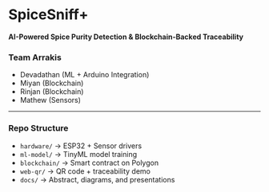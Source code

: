 # SpiceSniff+

**AI-Powered Spice Purity Detection & Blockchain-Backed Traceability**

### Team Arrakis
- Devadathan (ML + Arduino Integration)
- Miyan (Blockchain)
- Rinjan (Blockchain)
- Mathew (Sensors)

---

### Repo Structure
- `hardware/` → ESP32 + Sensor drivers
- `ml-model/` → TinyML model training
- `blockchain/` → Smart contract on Polygon
- `web-qr/` → QR code + traceability demo
- `docs/` → Abstract, diagrams, and presentations

